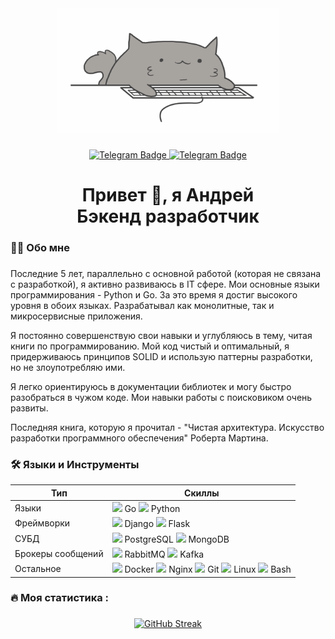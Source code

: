 <div align="center">
  <img height="200" src="docs/header.gif"  />
</div>

###

<div align="center">
  <p align="center"></p>
  <a href="https://t.me/MWTechnolog">
    <img src="https://img.shields.io/badge/Telegram-blue?style=for-the-badge&logo=telegram&logoColor=white" alt="Telegram Badge"/>
  </a>
  <a href="https://habr.com/ru/users/MWT-proger">
    <img src="https://img.shields.io/badge/Habr-darkcyan?style=for-the-badge&logo=Habr&logoColor=white" alt="Telegram Badge"/>
  </a>
</div>

###

<h1 align="center">Привет 👋, я Андрей  <br> Бэкенд разработчик</h1>


###

<h3 align="left">👩‍💻  Обо мне</h3>

###
<p align="left">
Последние 5 лет, параллельно с основной работой (которая не связана с разработкой), я активно развиваюсь в IT сфере. Мои основные языки программирования - Python и Go. За это время я достиг высокого уровня в обоих языках. Разрабатывал как монолитные, так и микросервисные приложения.

Я постоянно совершенствую свои навыки и углубляюсь в тему, читая книги по программированию. Мой код чистый и оптимальный, я придерживаюсь принципов SOLID и использую паттерны разработки, но не злоупотребляю ими.

Я легко ориентируюсь в документации библиотек и могу быстро разобраться в чужом коде. Мои навыки работы с поисковиком очень развиты.

Последняя книга, которую я прочитал - "Чистая архитектура. Искусство разработки программного обеспечения" Роберта Мартина.
</p>

###

<h3 align="left">🛠 Языки и Инструменты</h3>

| Тип   | Скиллы |
|-------|------|
| Языки | <img src="https://profilinator.rishav.dev/skills-assets/go-original.svg" height="50"> Go <img src="https://profilinator.rishav.dev/skills-assets/python-original.svg" height="50"> Python |
| Фреймворки | <img src="https://profilinator.rishav.dev/skills-assets/django-original.svg" height="50"> Django <img src="https://profilinator.rishav.dev/skills-assets/flask.png" height="50"> Flask |
| СУБД  | <img src="https://profilinator.rishav.dev/skills-assets/postgresql-original-wordmark.svg" height="50"> PostgreSQL <img src="https://profilinator.rishav.dev/skills-assets/mongodb-original-wordmark.svg" height="50"> MongoDB |
| Брокеры сообщений | <img src="https://profilinator.rishav.dev/skills-assets/rabbitmq-icon.svg" height="50"> RabbitMQ <img src="https://profilinator.rishav.dev/skills-assets/apache_kafka-icon.svg" height="50"> Kafka |
| Остальное | <img src="https://profilinator.rishav.dev/skills-assets/docker-original-wordmark.svg" height="50"> Docker <img src="https://profilinator.rishav.dev/skills-assets/nginx-original.svg" height="50"> Nginx <img src="https://profilinator.rishav.dev/skills-assets/git-scm-icon.svg" height="50"> Git <img src="https://profilinator.rishav.dev/skills-assets/linux-original.svg" height="50"> Linux <img src="https://profilinator.rishav.dev/skills-assets/gnu_bash-icon.svg" height="50"> Bash |

<h3 align="left">🔥   Моя статистика :</h3>

###

<div align="center">
<a href="https://git.io/streak-stats"><img src="https://streak-stats.demolab.com?user=MWT-proger&theme=shadow-blue&border_radius=4.7&locale=ru" alt="GitHub Streak" /></a>
</div>

###